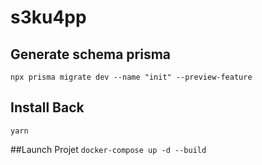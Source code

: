 # s3ku4pp

## Generate schema prisma
```npx prisma migrate dev --name "init" --preview-feature```

## Install Back
```yarn``` 

##Launch Projet
```docker-compose up -d --build```
